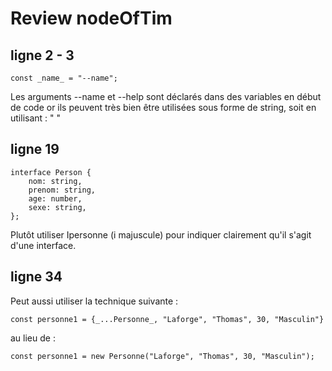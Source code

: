 # Review nodeOfTim #

## ligne 2 - 3 ##

```const _help_ = "--help";
const _name_ = "--name";
```
Les arguments --name et --help sont déclarés dans des variables en début de code or ils peuvent très bien être utilisées sous forme de string, soit en utilisant : " "

## ligne 19 ##

```
interface Person {
    nom: string,
    prenom: string,
    age: number,
    sexe: string,
};
```

Plutôt utiliser Ipersonne (i majuscule) pour indiquer clairement qu'il s'agit d'une interface.

## ligne 34 ##

Peut aussi utiliser la technique suivante :

```
const personne1 = {_...Personne_, "Laforge", "Thomas", 30, "Masculin"}
```

au lieu de :

```
const personne1 = new Personne("Laforge", "Thomas", 30, "Masculin");
```


